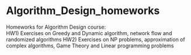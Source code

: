 # Algorithm_Design_homeworks  
Homeworks for Algorithm Design course:  
  HW1) Exercises on Greedy and Dynamic algorithm, network flow and randomized algorithms
  HW2) Exercises on NP problems, approximation of complex algorithms, Game Theory and Linear programming problems
